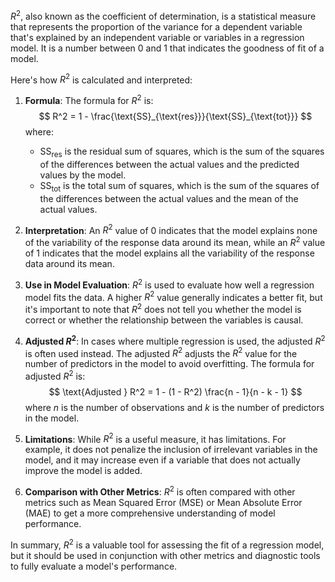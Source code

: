 $R^2$, also known as the coefficient of determination, is a statistical measure that represents the proportion of the variance for a dependent variable that's explained by an independent variable or variables in a regression model. It is a number between 0 and 1 that indicates the goodness of fit of a model.

Here's how $R^2$ is calculated and interpreted:

1. **Formula**: The formula for $R^2$ is:
   $$ R^2 = 1 - \frac{\text{SS}_{\text{res}}}{\text{SS}_{\text{tot}}} $$
   where:
   - $\text{SS}_{\text{res}}$ is the residual sum of squares, which is the sum of the squares of the differences between the actual values and the predicted values by the model.
   - $\text{SS}_{\text{tot}}$ is the total sum of squares, which is the sum of the squares of the differences between the actual values and the mean of the actual values.

2. **Interpretation**: An $R^2$ value of 0 indicates that the model explains none of the variability of the response data around its mean, while an $R^2$ value of 1 indicates that the model explains all the variability of the response data around its mean.

3. **Use in Model Evaluation**: $R^2$ is used to evaluate how well a regression model fits the data. A higher $R^2$ value generally indicates a better fit, but it's important to note that $R^2$ does not tell you whether the model is correct or whether the relationship between the variables is causal.

4. **Adjusted $R^2$**: In cases where multiple regression is used, the adjusted $R^2$ is often used instead. The adjusted $R^2$ adjusts the $R^2$ value for the number of predictors in the model to avoid overfitting. The formula for adjusted $R^2$ is:
   $$ \text{Adjusted } R^2 = 1 - (1 - R^2) \frac{n - 1}{n - k - 1} $$
   where $n$ is the number of observations and $k$ is the number of predictors in the model.

5. **Limitations**: While $R^2$ is a useful measure, it has limitations. For example, it does not penalize the inclusion of irrelevant variables in the model, and it may increase even if a variable that does not actually improve the model is added.

6. **Comparison with Other Metrics**: $R^2$ is often compared with other metrics such as Mean Squared Error (MSE) or Mean Absolute Error (MAE) to get a more comprehensive understanding of model performance.

In summary, $R^2$ is a valuable tool for assessing the fit of a regression model, but it should be used in conjunction with other metrics and diagnostic tools to fully evaluate a model's performance.
